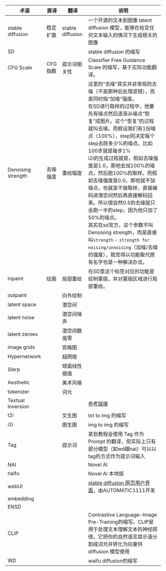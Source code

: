 | 术语               | 直译     | 翻译             | 说明                                                         |
| ------------------ | -------- | ---------------- | ------------------------------------------------------------ |
| stable diffusion   | 稳定扩散 | stable diffusion | 一个开源的文本到图像 latent diffusion 模型，能够在给定任何文本输入的情况下生成相关的图像 |
| SD                 |          |                  | stable diffusion 的缩写                                      |
| CFG Scale          | CFG指数  | 提示词相关性     | Classifier Free Guidance Scale 的缩写，基于实际功能翻译。    |
| Denoising strength | 去噪强度 | 重绘幅度         | 这里的“去噪”其实并非常规的去噪（不是那种后处理滤镜），而是同时指“加噪”强度。<br>在SD进行取样的过程中，他要先有噪点然后逐渐从噪点“恢复”成图片。这个“恢复”的过程就叫去噪。而假设我们有1份噪点（100%），step则决定每个step去除多少%的噪点。比如100步就是每步1%<br>i2i的生成过程就是，假如去噪强度是1.0，那他会加100%的噪点，然后跑100%的取样。而假如去噪强度是0.0，那他就不加噪点，也就是不做取样，直接编码进潜空间然后再直接解码回来。所以很自然0.5的去噪就只会跑一半的step，因为他只加了50%的噪点。<br>其实在sd官方，这个参数不叫Denoising strength，而是直接叫`strength` - `strength for noising/unnoising`（加噪/去噪的强度），我觉得以功能取代原有名字也是一种解决办法。 |
| inpaint            | 绘画     | 局部重绘         | 在SD里这个标签对应的功能是绘制蒙版，并对蒙版区域进行局部重绘。 |
| outpaint           |          | 向外绘制         |                                                              |
| latent space       |          | 潜空间         |                                                              |
| latent noise       |          | 潜空间噪声       |                                                              |
| latent zeroes      |          | 潜空间数值零     |                                                              |
| image grids        |          | 宫格图           |                                                              |
| Hypernetwork       |          | 超网络           |                                                              |
| Slerp              |          | 球面线性插值     |                                                              |
| Aesthetic          |          | 美术风格         |                                                              |
| tokenizer          |          | 词元             |                                                              |
| Textual Inversion  |          |                  | [参考链接](https://github.com/AUTOMATIC1111/stable-diffusion-webui/wiki/Textual-Inversion)                                                             |
| t2i                |          | 文生图           | txt to img 的缩写                                            |
| i2i                |          | 图生图           | img to img 的缩写                                            |
| Tag                |          | 提示词           | 某些教程会使用 Tag 作为 Prompt 的翻译，但实际上只有部分模型（如wd跟nai）可以以tag的方式作为提示词输入 |
| NAI                |          |                  | Novel AI                                    |
| naifu              |          |                  | Novel AI 本地版                                    |
| webUI              |          |                  | [stable diffusion 网页用户界面](https://github.com/AUTOMATIC1111/stable-diffusion-webui)，由AUTOMATIC1111开发 |
| embedding          |          |                  |                                                              |
| ENSD               |          |                  |                                                              |
| CLIP               |          |                  | Contrastive Language-Image Pre-Training的缩写。CLIP是用于处理文本理解文本的神经网络，它把你的自然语言提示语分割成词元并转化为向量供 diffusion 模型使用 |
| WD                 |          |                  | waifu diffusion的缩写       |


